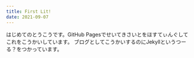 ```yaml
---
title: First Lit!
date: 2021-09-07
---
```

はじめてのとうこうです。GitHub Pagesでせいてきさいとをほすてぃんぐしてこれをこうかいしています。
ブログとしてこうかいするのにJekyllというつーる？をつかっています。
